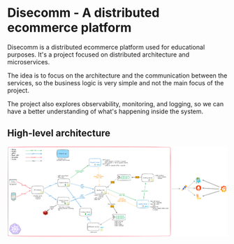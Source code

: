 # Disecomm - A distributed ecommerce platform

Disecomm is a distributed ecommerce platform used for educational purposes. It's a project
focused on distributed architecture and microservices.

The idea is to focus on the architecture and the communication between the services, so the
business logic is very simple and not the main focus of the project.

The project also explores observability, monitoring, and logging, so we can have a better
understanding of what's happening inside the system.

## High-level architecture

![High-level architecture](./assets/high-level-architecture-light.png) 
